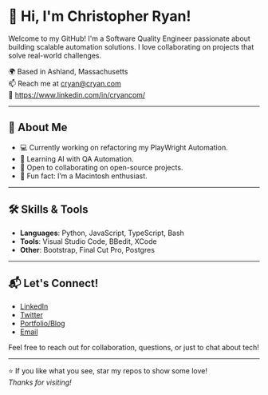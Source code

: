 # 👋 Hi, I'm Christopher Ryan!

Welcome to my GitHub! I'm a Software Quality Engineer passionate about building scalable automation solutions. I love collaborating on projects that solve real-world challenges.

🌍 Based in Ashland, Massachusetts  
📫 Reach me at cryan@cryan.com  
🔗 https://www.linkedin.com/in/cryancom/

---

## 🚀 About Me

- 💻 Currently working on refactoring my PlayWright Automation.
- 🌱 Learning AI with QA Automation.
- 🤝 Open to collaborating on open-source projects.
- 🎯 Fun fact: I’m a Macintosh enthusiast.

---

## 🛠️ Skills & Tools

- **Languages**: Python, JavaScript, TypeScript, Bash
- **Tools**: Visual Studio Code, BBedit, XCode
- **Other**: Bootstrap, Final Cut Pro, Postgres

---

## 📬 Let's Connect!

- [LinkedIn](https://www.linkedin.com/in/cryancom/)
- [Twitter](https://x.com/cryanweb)
- [Portfolio/Blog](https://www.cryan.com)
- [Email](mailto:[cryan@cryan.com])

Feel free to reach out for collaboration, questions, or just to chat about tech!

---

⭐️ If you like what you see, star my repos to show some love!  
_Thanks for visiting!_
